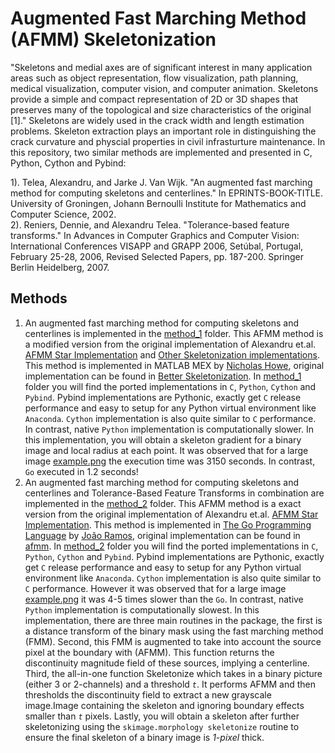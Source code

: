 # Augmented Fast Marching Method (AFMM) Skeletonization
"Skeletons and medial axes are of significant interest in many application areas such as object representation, flow visualization, path planning, medical visualization, computer vision, and computer animation. Skeletons provide a simple and compact representation of 2D or 3D shapes that preserves many of the topological and size characteristics of the original [1]." Skeletons are widely used in the crack width and length estimation problems. Skeleton extraction plays an important role in distinguishing the crack curvature and physcial properties in civil infrasturture maintenance. In this repository, two similar methods are implemented and presented in C, Python, Cython and Pybind:

1). Telea, Alexandru, and Jarke J. Van Wijk. "An augmented fast marching method for computing skeletons and centerlines." In EPRINTS-BOOK-TITLE. University of Groningen, Johann Bernoulli Institute for Mathematics and Computer Science, 2002. <br />
2). Reniers, Dennie, and Alexandru Telea. "Tolerance-based feature transforms." In Advances in Computer Graphics and Computer Vision: International Conferences VISAPP and GRAPP 2006, Setúbal, Portugal, February 25-28, 2006, Revised Selected Papers, pp. 187-200. Springer Berlin Heidelberg, 2007. <br />

## Methods
1. An augmented fast marching method for computing skeletons and centerlines is implemented in the [method_1](/method_1) folder. This AFMM method is a modified version from the original implementation of Alexandru et.al. [AFMM Star Implementation](https://webspace.science.uu.nl/~telea001/uploads/Software/AFMM/) and [Other Skeletonization implementations](https://webspace.science.uu.nl/~telea001/Software/Software). This method is implemented in MATLAB MEX by [Nicholas Howe](https://www.mathworks.com/matlabcentral/profile/authors/17831), original implementation can be found in [Better Skeletonization](https://www.mathworks.com/matlabcentral/fileexchange/11123-better-skeletonization). In [method_1](/method_1) folder you will find the ported implementations in `C`, `Python`, `Cython` and `Pybind`. Pybind implementations are Pythonic, exactly get `C` release performance and easy to setup for any Python virtual environment like `Anaconda`. `Cython` implementation is also quite similar to `C` performance. In contrast, native `Python` implementation is computationally slower. In this implementation, you will obtain a skeleton gradient for a binary image and local radius at each point. It was observed that for a large image [example.png](/images/example.png) the execution time was 3150 seconds. In contrast, `Go` executed in 1.2 seconds!
2. An augmented fast marching method for computing skeletons and centerlines and Tolerance-Based Feature Transforms in combination are implemented in the [method_2](/method_2) folder. This AFMM method is a exact version from the original implementation of Alexandru et.al. [AFMM Star Implementation](https://webspace.science.uu.nl/~telea001/uploads/Software/AFMM/). This method is implemented in [The Go Programming Language](https://go.dev/) by [João Ramos](https://github.com/Joao-R), original implementation can be found in [afmm](https://github.com/Joao-R/afmm). In [method_2](/method_2) folder you will find the ported implementations in `C`, `Python`, `Cython` and `Pybind`. Pybind implementations are Pythonic, exactly get `C` release performance and easy to setup for any Python virtual environment like `Anaconda`. `Cython` implementation is also quite similar to `C` performance. However it was observed that for a large image [example.png](/images/example.png) it was 4-5 times slower than the `Go`. In contrast, native `Python` implementation is computationally slowest. In this implementation, there are three main routines in the package, the first is a distance transform of the binary mask using the fast marching method (FMM). Second, this FMM is augmented to take into account the source pixel at the boundary with (AFMM). This function returns the discontinuity magnitude field of these sources, implying a centerline. Third, the all-in-one function Skeletonize which takes in a binary picture (either 3 or 2-channels) and a threshold *`t`*. It performs AFMM and then thresholds the discontinuity field to extract a new grayscale image.Image containing the skeleton and ignoring boundary effects smaller than *`t`* pixels. Lastly, you will obtain a skeleton after further skeletonizing using the `skimage.morphology skeletonize` routine to ensure the final skeleton of a binary image is *1-pixel* thick.
